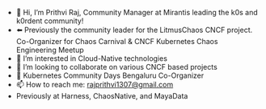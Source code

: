 - 👋 Hi, I’m Prithvi Raj, Community Manager at Mirantis leading the k0s and k0rdent community!
- ⬅️ Previously the community leader for the LitmusChaos CNCF project. Co-Organizer for Chaos Carnival & CNCF Kubernetes Chaos Engineering Meetup
- 👀 I’m interested in Cloud-Native technologies
- 💞️ I’m looking to collaborate on various CNCF based projects
- 🔩 Kubernetes Community Days Bengaluru Co-Organizer
- 📫 How to reach me: rajprithvi1307@gmail.com
- Previously at Harness, ChaosNative, and MayaData

<!---
prithvi1307/prithvi1307 is a ✨ special ✨ repository because its `README.md` (this file) appears on your GitHub profile.
You can click the Preview link to take a look at your changes.
--->
